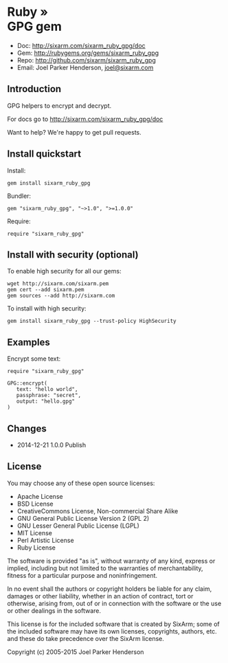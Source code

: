 # Ruby » <br> GPG gem

* Doc: <http://sixarm.com/sixarm_ruby_gpg/doc>
* Gem: <http://rubygems.org/gems/sixarm_ruby_gpg>
* Repo: <http://github.com/sixarm/sixarm_ruby_gpg>
* Email: Joel Parker Henderson, <joel@sixarm.com>

## Introduction

GPG helpers to encrypt and decrypt.

For docs go to <http://sixarm.com/sixarm_ruby_gpg/doc>

Want to help? We're happy to get pull requests.


## Install quickstart

Install:

    gem install sixarm_ruby_gpg

Bundler:

    gem "sixarm_ruby_gpg", "~>1.0", ">=1.0.0"

Require:

    require "sixarm_ruby_gpg"


## Install with security (optional)

To enable high security for all our gems:

    wget http://sixarm.com/sixarm.pem
    gem cert --add sixarm.pem
    gem sources --add http://sixarm.com

To install with high security:

    gem install sixarm_ruby_gpg --trust-policy HighSecurity


## Examples

Encrypt some text:

    require "sixarm_ruby_gpg"

    GPG::encrypt(
       text: "hello world",
       passphrase: "secret",
       output: "hello.gpg"
    )


## Changes

* 2014-12-21 1.0.0 Publish


## License

You may choose any of these open source licenses:

  * Apache License
  * BSD License
  * CreativeCommons License, Non-commercial Share Alike
  * GNU General Public License Version 2 (GPL 2)
  * GNU Lesser General Public License (LGPL)
  * MIT License
  * Perl Artistic License
  * Ruby License

The software is provided "as is", without warranty of any kind,
express or implied, including but not limited to the warranties of
merchantability, fitness for a particular purpose and noninfringement.

In no event shall the authors or copyright holders be liable for any
claim, damages or other liability, whether in an action of contract,
tort or otherwise, arising from, out of or in connection with the
software or the use or other dealings in the software.

This license is for the included software that is created by SixArm;
some of the included software may have its own licenses, copyrights,
authors, etc. and these do take precedence over the SixArm license.

Copyright (c) 2005-2015 Joel Parker Henderson
